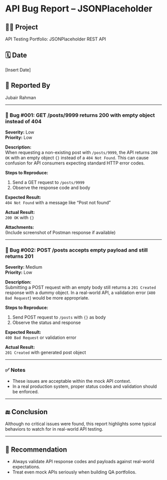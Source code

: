 # API Bug Report – JSONPlaceholder

## 👨‍💻 Project

API Testing Portfolio: JSONPlaceholder REST API

## 🗓️ Date

[Insert Date]

## 🔧 Reported By

Jubair Rahman

---

### 🐞 Bug #001: GET /posts/9999 returns 200 with empty object instead of 404

**Severity:** Low  
**Priority:** Low

**Description:**  
When requesting a non-existing post with `/posts/9999`, the API returns `200 OK` with an empty object `{}` instead of a `404 Not Found`. This can cause confusion for API consumers expecting standard HTTP error codes.

**Steps to Reproduce:**

1. Send a GET request to `/posts/9999`
2. Observe the response code and body

**Expected Result:**  
`404 Not Found` with a message like “Post not found”

**Actual Result:**  
`200 OK` with `{}`

**Attachments:**  
(Include screenshot of Postman response if available)

---

### 🐞 Bug #002: POST /posts accepts empty payload and still returns 201

**Severity:** Medium  
**Priority:** Low

**Description:**  
Submitting a POST request with an empty body still returns a `201 Created` response with a dummy object. In a real-world API, a validation error (`400 Bad Request`) would be more appropriate.

**Steps to Reproduce:**

1. Send POST request to `/posts` with `{}` as body
2. Observe the status and response

**Expected Result:**  
`400 Bad Request` or validation error

**Actual Result:**  
`201 Created` with generated post object

---

### ✅ Notes

- These issues are acceptable within the mock API context.
- In a real production system, proper status codes and validation should be enforced.

---

## 🔚 Conclusion

Although no critical issues were found, this report highlights some typical behaviors to watch for in real-world API testing.

---

## 🧠 Recommendation

- Always validate API response codes and payloads against real-world expectations.
- Treat even mock APIs seriously when building QA portfolios.
